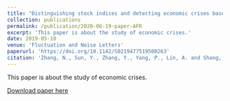 ```yaml
---
title: "Distinguishing stock indices and detecting economic crises based on weighted symbolic permutation entropy"
collection: publications
permalink: /publication/2020-06-19-paper-AFR
excerpt: 'This paper is about the study of economic crises.'
date: 2019-05-10
venue: 'Fluctuation and Noise Letters'
paperurl: 'https://doi.org/10.1142/S0219477519500263'
citation: 'Zhang, N., Sun, Y., Zhang, Y., Yang, P., Lin, A. and Shang, P., 2019. "Distinguishing stock indices and detecting economic crises based on weighted symbolic permutation entropy." <i>Fluctuation and Noise Letters<i>, 18(04), p.1950026.'
---
```

This paper is about the study of economic crises.

[Download paper here](http://ningningzhang-nina.github.io/files/wsp.pdf)

